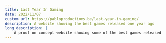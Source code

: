 ```yaml
---
title: Last Year In Gaming
date: 2022/11/07
custom_url: https://pabloproductions.be/last-year-in-gaming/
description: A website showing the best games released one year ago
long_description: |
    A proof on concept website showing some of the best games released one year ago this week.
---
```

